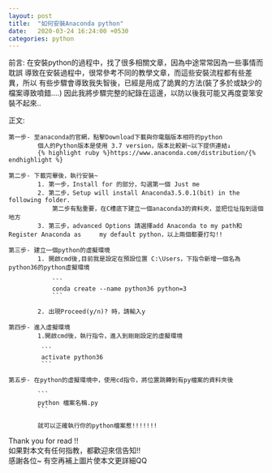 ```yaml
---
layout: post
title:  "如何安裝Anaconda python"
date:   2020-03-24 16:24:00 +0530
categories: python
---
```


前言:
	在安裝python的過程中，找了很多相關文章，因為中途常常因為一些事情而耽誤
	導致在安裝過程中，很常參考不同的教學文章，而這些安裝流程都有些差異，所以
	有些步驟會導致我失智後，已經是用成了詭異的方法(裝了多於或缺少的檔案導致噴錯....)
	因此我將步驟完整的紀錄在這邊，以防以後我可能又再度耍笨安裝不起來..
	

正文:

	第一步- 至anaconda的官網，點擊Download下載與你電腦版本相符的python
			個人的Python版本是使用 3.7 version，版本比較新~以下提供連結↓
			{% highlight ruby %}https://www.anaconda.com/distribution/{% endhighlight %}
	
	第二步- 下載完畢後，執行安裝~
			1. 第一步，Install for 的部分，勾選第一個 Just me
			2. 第二步，Setup will install Anaconda3.5.0.1(bit) in the following folder. 
				第二步有點重要，在C槽底下建立一個anaconda3的資料夾，並把位址指到這個地方
			3. 第三步，advanced Options 請選擇add Anaconda to my path和Register Anaconda as 	my default python，以上兩個都要打勾!!
	
	第三步- 建立一個python的虛擬環境
			1. 開啟cmd後,目前我是設定在預設位置 C:\Users，下指令新增一個名為python36的python虛擬環境
			
				```
				conda create --name python36 python=3
				```
				
			2. 出現Proceed(y/n)? 時，請輸入y
	
	第四步- 進入虛擬環境
			1.開啟cmd後，執行指令，進入到剛剛設定的虛擬環境
			
			 ```
			 activate python36
			 ```

	第五步- 在python的虛擬環境中，使用cd指令，將位置跳轉到有py檔案的資料夾後
	
			```
			python 檔案名稱.py
			```
			
			就可以正確執行你的python檔案惹!!!!!!!
			


Thank you for read !!<br>
如果對本文有任何指教，都歡迎來信告知!!<br>
感謝各位~ 有空再補上圖片使本文更詳細QQ<br>

